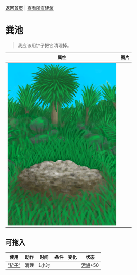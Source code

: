 [返回首页](index.md)   |  [查看所有建筑](building.md)
# 粪池  
> 我应该用铲子把它清理掉。  
  
  属性  |   图片   
 ----  |  ----:   
   |  ![](Sprite/Cesspool.png)   
  
## 可拖入  
使用  |  动作  |  时间  |  条件  |  变化  |  状态  
----  |  ----  |  ----  |  ----  |  ----  |  ----  
[“铲子”](tag_Shovel.md)  |  清理  |  1小时  |    |    |  [污垢](Filth.md)+50  
